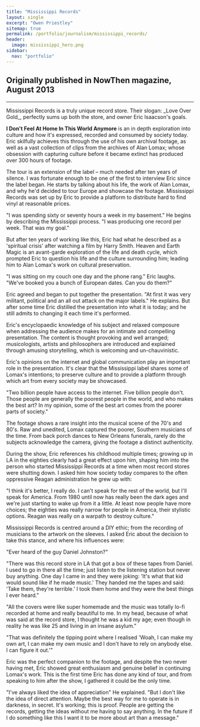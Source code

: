 ```yaml
---
title: "Mississippi Records"
layout: single
excerpt: "Owen Priestley"
sitemap: true
permalink: /portfolio/journalism/mississippi_records/
header:
  image: mississippi_hero.png
sidebar:
  nav: "portfolio"
---
```

<h2 class="subtitle">Originally published in NowThen magazine, August 2013</h2>
<h4> </h4>
<hr>
Mississippi Records is a truly unique record store. Their slogan: _Love Over Gold_, perfectly sums up both the store, and owner Eric Isaacson's goals.

**I Don't Feel At Home In This World Anymore** is an in depth exploration into culture and how it's expressed, recorded and consumed by society today. Eric skilfully achieves this through the use of his own archival footage, as well as a vast collection of clips from the archives of Alan Lomax; whose obsession with capturing culture before it became extinct has produced over 300 hours of footage.

The tour is an extension of the label – much needed after ten years of silence. I was fortunate enough to be one of the first to interview Eric since the label began. He starts by talking about his life, the work of Alan Lomax, and why he'd decided to tour Europe and showcase the footage. Mississippi Records was set up by Eric to provide a platform to distribute hard to find vinyl at reasonable prices.

"I was spending sixty or seventy hours a week in my basement." He begins by describing the Mississippi process. "I was producing one record per week. That was my goal."

But after ten years of working like this, Eric had what he described as a 'spiritual crisis' after watching a film by Harry Smith. Heaven and Earth Magic is an avant-garde exploration of the life and death cycle, which prompted Eric to question his life and the culture surrounding him; leading him to Alan Lomax's work on cultural preservation.

"I was sitting on my couch one day and the phone rang." Eric laughs. "We've booked you a bunch of European dates. Can you do them?"

Eric agreed and began to put together the presentation. "At first it was very militant, political and an all out attack on the major labels." He explains. But after some time Eric distilled the presentation into what it is today; and he still admits to changing it each time it's performed.

Eric's encyclopaedic knowledge of his subject and relaxed composure when addressing the audience makes for an intimate and compelling presentation. The content is thought provoking and well arranged; musicologists, artists and philosophers are introduced and explained through amusing storytelling, which is welcoming and un-chauvinistic.

Eric's opinions on the internet and global communication play an important role in the presentation. It's clear that the Mississippi label shares some of Lomax's intentions; to preserve culture and to provide a platform through which art from every society may be showcased.

"Two billion people have access to the internet. Five billion people don't. Those people are generally the poorest people in the world, and who makes the best art? In my opinion, some of the best art comes from the poorer parts of society."

The footage shows a rare insight into the musical scene of the 70's and 80's. Raw and unedited, Lomax captured the poorer, Southern musicians of the time. From back porch dances to New Orleans funerals, rarely do the subjects acknowledge the camera, giving the footage a distinct authenticity.

During the show, Eric references his childhood multiple times; growing up in LA in the eighties clearly had a great effect upon him, shaping him into the person who started Mississippi Records at a time when most record stores were shutting down. I asked him how society today compares to the often oppressive Reagan administration he grew up with:

"I think it's better, I really do. I can't speak for the rest of the world, but I'll speak for America. From 1980 until now has really been the dark ages and we're just starting to wake up from it a little. At least now people have more choices; the eighties was really narrow for people in America, their stylistic options. Reagan was really on a warpath to destroy culture."

Mississippi Records is centred around a DIY ethic; from the recording of musicians to the artwork on the sleeves. I asked Eric about the decision to take this stance, and where his influences were:

"Ever heard of the guy Daniel Johnston?"

"There was this record store in LA that got a box of these tapes from Daniel. I used to go in there all the time; just listen to the listening station but never buy anything. One day I came in and they were joking: 'It's what that kid would sound like if he made music.' They handed me the tapes and said: 'Take them, they're terrible.' I took them home and they were the best things I ever heard."

"All the covers were like super homemade and the music was totally lo-fi recorded at home and really beautiful to me. In my head, because of what was said at the record store, I thought he was a kid my age; even though in reality he was like 25 and living in an insane asylum."

"That was definitely the tipping point where I realised 'Woah, I can make my own art, I can make my own music and I don't have to rely on anybody else. I can figure it out.'"

Eric was the perfect companion to the footage, and despite the two never having met, Eric showed great enthusiasm and genuine belief in continuing Lomax's work. This is the first time Eric has done any kind of tour, and from speaking to him after the show, I gathered it could be the only time.

"I've always liked the idea of appreciation" He explained. "But I don't like the idea of direct attention. Maybe the best way for me to operate is in darkness, in secret. It's working; this is proof. People are getting the records, getting the ideas without me having to say anything. In the future if I do something like this I want it to be more about art than a message."